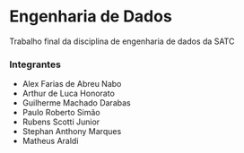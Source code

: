 # Engenharia de Dados

Trabalho final da disciplina de engenharia de dados da SATC

### Integrantes

- Alex Farias de Abreu Nabo
- Arthur de Luca Honorato
- Guilherme Machado Darabas
- Paulo Roberto Simão 
- Rubens Scotti Junior
- Stephan Anthony Marques
- Matheus Araldi
